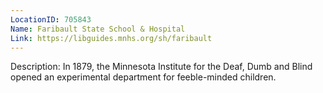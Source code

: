 ```yaml
---
LocationID: 705843
Name: Faribault State School & Hospital
Link: https://libguides.mnhs.org/sh/faribault 
---
```


Description:
In 1879, the Minnesota Institute for the Deaf, Dumb and Blind opened an experimental department for feeble-minded children.

